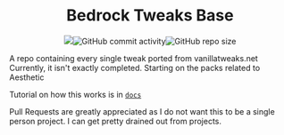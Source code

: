<h1 align=center>Bedrock Tweaks Base</h1>
<p align=center>
  <img src=https://img.shields.io/badge/Completed_Packs-250%2F375-yellow?style=for-the-badge><img alt="GitHub commit activity" src="https://img.shields.io/github/commit-activity/w/NSPC911/Bedrock-Tweaks-Base?style=for-the-badge&color=green"><img alt="GitHub repo size" src="https://img.shields.io/github/repo-size/NSPC911/Bedrock-Tweaks-Base?style=for-the-badge&color=purple">
</p>
<p align=left> A repo containing every single tweak ported from vanillatweaks.net <br> Currently, it isn't exactly completed. Starting on the packs related to Aesthetic </p>
<p align=left>Tutorial on how this works is in <a href="https://github.com/NSPC911/Bedrock-Tweaks-Base/tree/json-of-packs/docs">
    <code>docs</code>
  </a>
<p>
<p>Pull Requests are greatly appreciated as I do not want this to be a single person project. I can get pretty drained out from projects.</p>